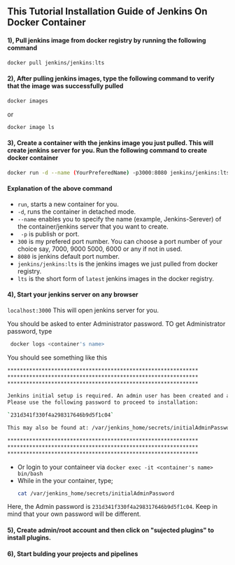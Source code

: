 ## This Tutorial Installation Guide of Jenkins On Docker Container 

#### 1), Pull jenkins image from docker registry by running the following command

```bash
docker pull jenkins/jenkins:lts
```
#### 2), After pulling jenkins images, type the following command to verify that the image was successfully pulled
```bash
docker images
```
or

```bash
docker image ls
```  

#### 3), Create a container with the jenkins image you just pulled. This will create jenkins server for you. Run the following command to create docker container

```bash
docker run -d --name (YourPreferedName) -p3000:8080 jenkins/jenkins:lts
```
#### Explanation of the above command
  - `run`, starts a new container for you.
  - `-d`, runs the container in detached mode.
  - `--name` enables you to specify the name (example, Jenkins-Serever) of the container/jenkins server that you want to create. 
  - ` -p` is publish or port. 
  - `300` is my prefered port number. You can choose a port number of your choice say, 7000, 9000 5000, 6000 or any if not in used. 
  - `8080` is jenkins default port number. 
  - `jenkins/jenkins:lts` is the jenkins images we just pulled from docker registry.
  - `lts` is the short form of `latest` jenkins images in the docker registry.

#### 4), Start your jenkins server on any browser
`localhost:3000` This will open jenkins server for you. 

You should be asked to enter Administrator password. TO get Administrator password, type

```bash
 docker logs <container's name>
```
You should see something like this

```bash
*************************************************************
*************************************************************
*************************************************************

Jenkins initial setup is required. An admin user has been created and a password generated.
Please use the following password to proceed to installation:

`231d341f330f4a298317646b9d5f1c04`

This may also be found at: /var/jenkins_home/secrets/initialAdminPassword

*************************************************************
*************************************************************
*************************************************************
```
  - Or login to your containeer via `docker exec -it <container's name> bin/bash`
  - While in the your container, type;
    ```bash
    cat /var/jenkins_home/secrets/initialAdminPassword
    ```
Here, the Admin password is `231d341f330f4a298317646b9d5f1c04`. Keep in mind that your own password will be different.

#### 5), Create admin/root account and then click on "sujected plugins" to install plugins. 

#### 6), Start bulding your projects and pipelines 